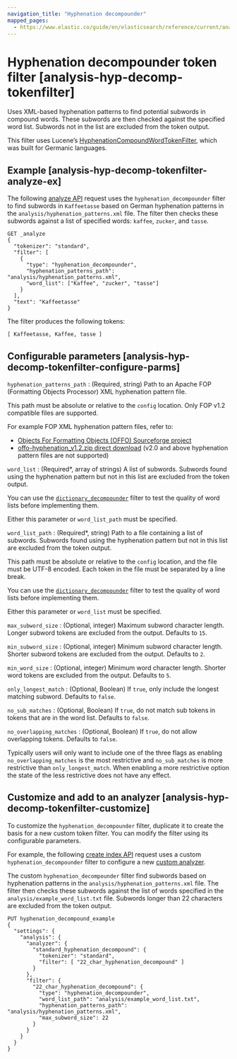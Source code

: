 ```yaml
---
navigation_title: "Hyphenation decompounder"
mapped_pages:
  - https://www.elastic.co/guide/en/elasticsearch/reference/current/analysis-hyp-decomp-tokenfilter.html
---
```


# Hyphenation decompounder token filter [analysis-hyp-decomp-tokenfilter]


Uses XML-based hyphenation patterns to find potential subwords in compound words. These subwords are then checked against the specified word list. Subwords not in the list are excluded from the token output.

This filter uses Lucene’s [HyphenationCompoundWordTokenFilter](https://lucene.apache.org/core/10_0_0/analysis/common/org/apache/lucene/analysis/compound/HyphenationCompoundWordTokenFilter.md), which was built for Germanic languages.

## Example [analysis-hyp-decomp-tokenfilter-analyze-ex]

The following [analyze API](https://www.elastic.co/docs/api/doc/elasticsearch/operation/operation-indices-analyze) request uses the `hyphenation_decompounder` filter to find subwords in `Kaffeetasse` based on German hyphenation patterns in the `analysis/hyphenation_patterns.xml` file. The filter then checks these subwords against a list of specified words: `kaffee`, `zucker`, and `tasse`.

```console
GET _analyze
{
  "tokenizer": "standard",
  "filter": [
    {
      "type": "hyphenation_decompounder",
      "hyphenation_patterns_path": "analysis/hyphenation_patterns.xml",
      "word_list": ["Kaffee", "zucker", "tasse"]
    }
  ],
  "text": "Kaffeetasse"
}
```

The filter produces the following tokens:

```text
[ Kaffeetasse, Kaffee, tasse ]
```


## Configurable parameters [analysis-hyp-decomp-tokenfilter-configure-parms]

`hyphenation_patterns_path`
:   (Required, string) Path to an Apache FOP (Formatting Objects Processor) XML hyphenation pattern file.

This path must be absolute or relative to the `config` location. Only FOP v1.2 compatible files are supported.

For example FOP XML hyphenation pattern files, refer to:

* [Objects For Formatting Objects (OFFO) Sourceforge project](http://offo.sourceforge.net/#FOP+XML+Hyphenation+Patterns)
* [offo-hyphenation_v1.2.zip direct download](https://sourceforge.net/projects/offo/files/offo-hyphenation/1.2/offo-hyphenation_v1.2.zip/download) (v2.0 and above hyphenation pattern files are not supported)


`word_list`
:   (Required*, array of strings) A list of subwords. Subwords found using the hyphenation pattern but not in this list are excluded from the token output.

You can use the [`dictionary_decompounder`](/reference/text-analysis/analysis-dict-decomp-tokenfilter.md) filter to test the quality of word lists before implementing them.

Either this parameter or `word_list_path` must be specified.


`word_list_path`
:   (Required*, string) Path to a file containing a list of subwords. Subwords found using the hyphenation pattern but not in this list are excluded from the token output.

This path must be absolute or relative to the `config` location, and the file must be UTF-8 encoded. Each token in the file must be separated by a line break.

You can use the [`dictionary_decompounder`](/reference/text-analysis/analysis-dict-decomp-tokenfilter.md) filter to test the quality of word lists before implementing them.

Either this parameter or `word_list` must be specified.


`max_subword_size`
:   (Optional, integer) Maximum subword character length. Longer subword tokens are excluded from the output. Defaults to `15`.

`min_subword_size`
:   (Optional, integer) Minimum subword character length. Shorter subword tokens are excluded from the output. Defaults to `2`.

`min_word_size`
:   (Optional, integer) Minimum word character length. Shorter word tokens are excluded from the output. Defaults to `5`.

`only_longest_match`
:   (Optional, Boolean) If `true`, only include the longest matching subword. Defaults to `false`.

`no_sub_matches`
:   (Optional, Boolean) If `true`, do not match sub tokens in tokens that are in the word list. Defaults to `false`.

`no_overlapping_matches`
:   (Optional, Boolean) If `true`, do not allow overlapping tokens. Defaults to `false`.

Typically users will only want to include one of the three flags as enabling `no_overlapping_matches` is the most restrictive and `no_sub_matches` is more restrictive than `only_longest_match`. When enabling a more restrictive option the state of the less restrictive does not have any effect.


## Customize and add to an analyzer [analysis-hyp-decomp-tokenfilter-customize]

To customize the `hyphenation_decompounder` filter, duplicate it to create the basis for a new custom token filter. You can modify the filter using its configurable parameters.

For example, the following [create index API](https://www.elastic.co/docs/api/doc/elasticsearch/operation/operation-indices-create) request uses a custom `hyphenation_decompounder` filter to configure a new [custom analyzer](docs-content://manage-data/data-store/text-analysis/create-custom-analyzer.md).

The custom `hyphenation_decompounder` filter find subwords based on hyphenation patterns in the `analysis/hyphenation_patterns.xml` file. The filter then checks these subwords against the list of words specified in the `analysis/example_word_list.txt` file. Subwords longer than 22 characters are excluded from the token output.

```console
PUT hyphenation_decompound_example
{
  "settings": {
    "analysis": {
      "analyzer": {
        "standard_hyphenation_decompound": {
          "tokenizer": "standard",
          "filter": [ "22_char_hyphenation_decompound" ]
        }
      },
      "filter": {
        "22_char_hyphenation_decompound": {
          "type": "hyphenation_decompounder",
          "word_list_path": "analysis/example_word_list.txt",
          "hyphenation_patterns_path": "analysis/hyphenation_patterns.xml",
          "max_subword_size": 22
        }
      }
    }
  }
}
```


